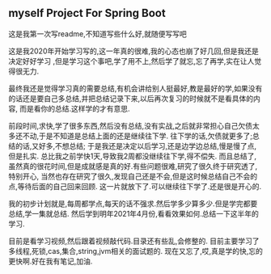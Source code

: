 ## myself Project For Spring Boot

这是我第一次写readme,不知道写些什么好,就随便写写吧 
<p>
这是我2020年开始学习写的,这一年真的很难,我的心态也崩了好几回,但是我还是决定好好学习
,但是学习这个事吧,学了用不上,然后学了就忘,忘了再学,实在让人觉得很无力.
<p>
最终我还是觉得学习真的需要总结,有机会讲给别人挺最好,教是最好的学,如果没有的话还是要自己多总结,并把总结记录下来,以后再次复习的时候就不是看具体的内容,
而是看你的总结.这样学的才有意思.
<p>
前段时间,求快,学了很多东西,然后没有总结,没有实战,之后就非常担心自己欠债太多还不动,于是不知道是总结上面的还是继续往下学.
往下学的话,欠债就更多了;总结的话,又好多,不想总结;
于是我还是决定以后学习,还是边学边总结,慢是慢了点,但是扎实.
总比我之前学快1天,导致我2周都没继续往下学,得不偿失.
而且总结了,虽然真的很花时间,但是成就感是真的好.有些问题很难,研究了很久终于研究透了,特别开心,
当然也存在研究了很久,发现自己还是不会,但是这时候总结自己不会的点,等待后面的自己回来回顾.
这一片就放下了.可以继续往下学了.还是很是开心的.

<p>
我的初步计划就是,每周都学点,每天的话不强求.然后学多少算多少.但是学完都要总结,学一集就总结.
然后学到明年2021年4月份,看看效果如何.总结一下这半年的学习.

<p>
目前是看学习视频,然后跟着视频敲代码.目录还有些乱,会修整的.
目前主要学习了多线程,死锁,cas,集合,string,jvm相关的面试题的.
现在又忘了,哎,真是学的快,忘的更快啊.好在我有笔记,加油.